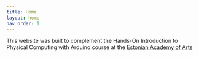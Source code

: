 ```yaml
---
title: Home
layout: home
nav_order: 1
---
```


This website was built to complement the Hands-On Introduction to Physical Computing with Arduino course at the [Estonian Academy of Arts](https://www.artun.ee/) 


